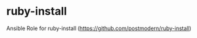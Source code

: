 ruby-install
============

Ansible Role for ruby-install (https://github.com/postmodern/ruby-install)
